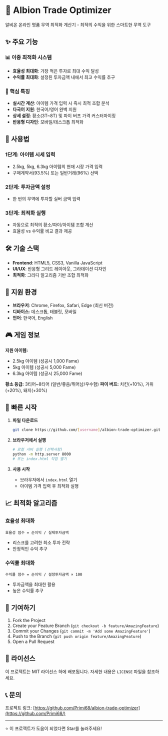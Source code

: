 # 🏪 Albion Trade Optimizer

알비온 온라인 명품 무역 최적화 계산기 - 최적의 수익을 위한 스마트한 무역 도구

## ✨ 주요 기능

### 📊 이중 최적화 시스템
- **효율성 최대화**: 가장 적은 투자로 최대 수익 달성
- **수익률 최대화**: 설정된 투자금액 내에서 최고 수익률 추구

### 🎯 핵심 특징
- **실시간 계산**: 아이템 가격 입력 시 즉시 최적 조합 분석
- **다국어 지원**: 한국어/영어 완벽 지원
- **상세 설정**: 황소(3T~8T) 및 파이 버프 가격 커스터마이징
- **반응형 디자인**: 모바일/데스크톱 최적화

## 🚀 사용법

### 1단계: 아이템 시세 입력
- 2.5kg, 5kg, 6.3kg 아이템의 현재 시장 가격 입력
- 구매계약서(93.5%) 또는 일반거래(96%) 선택

### 2단계: 투자금액 설정
- 한 번의 무역에 투자할 실버 금액 입력

### 3단계: 최적화 실행
- 자동으로 최적의 황소/파이/아이템 조합 계산
- 효율성 vs 수익률 비교 결과 제공

## 🛠️ 기술 스택

- **Frontend**: HTML5, CSS3, Vanilla JavaScript
- **UI/UX**: 반응형 그리드 레이아웃, 그라데이션 디자인
- **최적화**: 그리디 알고리즘 기반 조합 최적화

## 📱 지원 환경

- **브라우저**: Chrome, Firefox, Safari, Edge (최신 버전)
- **디바이스**: 데스크톱, 태블릿, 모바일
- **언어**: 한국어, English

## 🎮 게임 정보

**지원 아이템:**
- 2.5kg 아이템 (성공시 1,000 Fame)
- 5kg 아이템 (성공시 5,000 Fame)  
- 6.3kg 아이템 (성공시 25,000 Fame)

**황소 등급:** 3티어~8티어 (일반/좋음/뛰어남/우수함)
**파이 버프:** 치킨(+10%), 거위(+20%), 돼지(+30%)

## 🚀 빠른 시작

1. **파일 다운로드**
   ```bash
   git clone https://github.com/[username]/albion-trade-optimizer.git
   ```

2. **브라우저에서 실행**
   ```bash
   # 로컬 서버 실행 (선택사항)
   python -m http.server 8000
   # 또는 index.html 직접 열기
   ```

3. **사용 시작**
   - 브라우저에서 `index.html` 열기
   - 아이템 가격 입력 후 최적화 실행

## 📈 최적화 알고리즘

### 효율성 최대화
```
효율성 점수 = 순이익 / 실제투자금액
```
- 리스크를 고려한 최소 투자 전략
- 안정적인 수익 추구

### 수익률 최대화  
```
수익률 점수 = 순이익 / 설정투자금액 × 100
```
- 투자금액을 최대한 활용
- 높은 수익률 추구

## 🤝 기여하기

1. Fork the Project
2. Create your Feature Branch (`git checkout -b feature/AmazingFeature`)
3. Commit your Changes (`git commit -m 'Add some AmazingFeature'`)
4. Push to the Branch (`git push origin feature/AmazingFeature`)
5. Open a Pull Request

## 📄 라이선스

이 프로젝트는 MIT 라이선스 하에 배포됩니다. 자세한 내용은 `LICENSE` 파일을 참조하세요.

## 📞 문의

프로젝트 링크: [https://github.com/Primi68/albion-trade-optimizer](https://github.com/Primi68/)

---

⭐ 이 프로젝트가 도움이 되었다면 Star를 눌러주세요!
